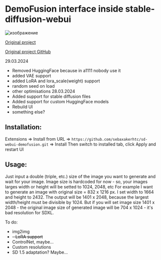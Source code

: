 # DemoFusion interface inside stable-diffusion-webui

![изображение](https://github.com/sebaxakerhtc/sd-webui-demofusion/assets/32651506/7e12dc76-124f-4d0a-bed6-0c8214585e79)

[Original project](https://ruoyidu.github.io/demofusion/demofusion.html) 

[Original project GitHub](https://github.com/PRIS-CV/DemoFusion)

29.03.2024
- Removed HuggingFace because in a1111 nobody use it
- added VAE support
- added LoRA and lora_scale(weight) support
- random seed on load
- other optimisations
28.03.2024
- Added support for stable diffusion files
- Added support for custom HuggingFace models
- Rebuild UI
- something else?

## Installation:
Extensions => Install from URL => `https://github.com/sebaxakerhtc/sd-webui-demofusion.git` => Install
Then switch to installed tab, click Apply and restart UI

## Usage:
Just input a double (triple, etc.) size of the image you want to generate and wait for your image.
Image size is hardcoded for now - so, your images larges width or height will be setted to 1024, 2048, etc
For example I want to generate an image with original size = 832 x 1216 px. I set width to 1664 and height to 2432.
The output will be 1401 x 2048, because the largest width/height must be divisible by 1024.
But if you will set image size 1401 x 2048 - the original image size of generated image will be 704 x 1024 - it's
bad resolution for SDXL.

To do:
- img2img
- ~~- LoRA support~~
- ControlNet, maybe...
- Custom resolutions
- SD 1.5 adaptation? Maybe...
